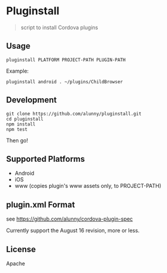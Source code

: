 # Pluginstall

> script to install Cordova plugins

## Usage

    pluginstall PLATFORM PROJECT-PATH PLUGIN-PATH

Example:

    pluginstall android . ~/plugins/ChildBrowser

## Development

    git clone https://github.com/alunny/pluginstall.git
    cd pluginstall
    npm install
    npm test

Then go!

## Supported Platforms

* Android
* iOS
* www (copies plugin's www assets only, to PROJECT-PATH)

## plugin.xml Format

see https://github.com/alunny/cordova-plugin-spec

Currently support the August 16 revision, more or less.

## License

Apache
